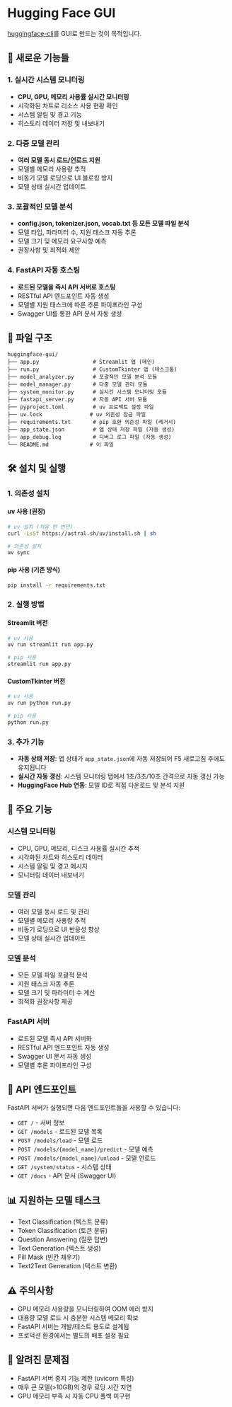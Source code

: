 # Hugging Face GUI

[huggingface-cli](https://huggingface.co/docs/huggingface_hub/ko/guides/cli)를 GUI로 만드는 것이 목적입니다.

## 🚀 새로운 기능들

### 1. 실시간 시스템 모니터링
- **CPU, GPU, 메모리 사용률 실시간 모니터링**
- 시각화된 차트로 리소스 사용 현황 확인
- 시스템 알림 및 경고 기능
- 히스토리 데이터 저장 및 내보내기

### 2. 다중 모델 관리
- **여러 모델 동시 로드/언로드 지원**
- 모델별 메모리 사용량 추적
- 비동기 모델 로딩으로 UI 블로킹 방지
- 모델 상태 실시간 업데이트

### 3. 포괄적인 모델 분석
- **config.json, tokenizer.json, vocab.txt 등 모든 모델 파일 분석**
- 모델 타입, 파라미터 수, 지원 태스크 자동 추론
- 모델 크기 및 메모리 요구사항 예측
- 권장사항 및 최적화 제안

### 4. FastAPI 자동 호스팅
- **로드된 모델을 즉시 API 서버로 호스팅**
- RESTful API 엔드포인트 자동 생성
- 모델별 지원 태스크에 따른 추론 파이프라인 구성
- Swagger UI를 통한 API 문서 자동 생성

## 📁 파일 구조

```
huggingface-gui/
├── app.py                 # Streamlit 앱 (메인)
├── run.py                 # CustomTkinter 앱 (데스크톱)
├── model_analyzer.py      # 포괄적인 모델 분석 모듈
├── model_manager.py       # 다중 모델 관리 모듈
├── system_monitor.py      # 실시간 시스템 모니터링 모듈
├── fastapi_server.py      # 자동 API 서버 모듈
├── pyproject.toml         # uv 프로젝트 설정 파일
├── uv.lock               # uv 의존성 잠금 파일
├── requirements.txt       # pip 호환 의존성 파일 (레거시)
├── app_state.json         # 앱 상태 저장 파일 (자동 생성)
├── app_debug.log          # 디버그 로그 파일 (자동 생성)
└── README.md             # 이 파일
```

## 🛠️ 설치 및 실행

### 1. 의존성 설치

#### uv 사용 (권장)
```bash
# uv 설치 (처음 한 번만)
curl -LsSf https://astral.sh/uv/install.sh | sh

# 의존성 설치
uv sync
```

#### pip 사용 (기존 방식)
```bash
pip install -r requirements.txt
```

### 2. 실행 방법

#### Streamlit 버전
```bash
# uv 사용
uv run streamlit run app.py

# pip 사용
streamlit run app.py
```

#### CustomTkinter 버전
```bash
# uv 사용
uv run python run.py

# pip 사용
python run.py
```

### 3. 추가 기능
- **자동 상태 저장**: 앱 상태가 `app_state.json`에 자동 저장되어 F5 새로고침 후에도 유지됩니다
- **실시간 자동 갱신**: 시스템 모니터링 탭에서 1초/3초/10초 간격으로 자동 갱신 가능
- **HuggingFace Hub 연동**: 모델 ID로 직접 다운로드 및 분석 지원

## 🎯 주요 기능

### 시스템 모니터링
- CPU, GPU, 메모리, 디스크 사용률 실시간 추적
- 시각화된 차트와 히스토리 데이터
- 시스템 알림 및 경고 메시지
- 모니터링 데이터 내보내기

### 모델 관리
- 여러 모델 동시 로드 및 관리
- 모델별 메모리 사용량 추적
- 비동기 로딩으로 UI 반응성 향상
- 모델 상태 실시간 업데이트

### 모델 분석
- 모든 모델 파일 포괄적 분석
- 지원 태스크 자동 추론
- 모델 크기 및 파라미터 수 계산
- 최적화 권장사항 제공

### FastAPI 서버
- 로드된 모델 즉시 API 서버화
- RESTful API 엔드포인트 자동 생성
- Swagger UI 문서 자동 생성
- 모델별 추론 파이프라인 구성

## 🔧 API 엔드포인트

FastAPI 서버가 실행되면 다음 엔드포인트들을 사용할 수 있습니다:

- `GET /` - 서버 정보
- `GET /models` - 로드된 모델 목록
- `POST /models/load` - 모델 로드
- `POST /models/{model_name}/predict` - 모델 예측
- `POST /models/{model_name}/unload` - 모델 언로드
- `GET /system/status` - 시스템 상태
- `GET /docs` - API 문서 (Swagger UI)

## 📊 지원하는 모델 태스크

- Text Classification (텍스트 분류)
- Token Classification (토큰 분류)
- Question Answering (질문 답변)
- Text Generation (텍스트 생성)
- Fill Mask (빈칸 채우기)
- Text2Text Generation (텍스트 변환)

## ⚠️ 주의사항

- GPU 메모리 사용량을 모니터링하여 OOM 에러 방지
- 대용량 모델 로드 시 충분한 시스템 메모리 확보
- FastAPI 서버는 개발/테스트 용도로 설계됨
- 프로덕션 환경에서는 별도의 배포 설정 필요

## 🐛 알려진 문제점

- FastAPI 서버 중지 기능 제한 (uvicorn 특성)
- 매우 큰 모델(>10GB)의 경우 로딩 시간 지연
- GPU 메모리 부족 시 자동 CPU 폴백 미구현

